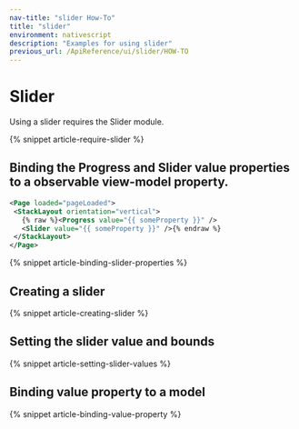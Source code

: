 ```yaml
---
nav-title: "slider How-To"
title: "slider"
environment: nativescript
description: "Examples for using slider"
previous_url: /ApiReference/ui/slider/HOW-TO
---
```


# Slider

Using a slider requires the Slider module.

{% snippet article-require-slider %}

## Binding the Progress and Slider value properties to a observable view-model property.

``` XML
<Page loaded="pageLoaded">
 <StackLayout orientation="vertical">
   {% raw %}<Progress value="{{ someProperty }}" />
   <Slider value="{{ someProperty }}" />{% endraw %}
 </StackLayout>
</Page>
```

{% snippet article-binding-slider-properties %}

## Creating a slider

{% snippet article-creating-slider %}

## Setting the slider value and bounds

{% snippet article-setting-slider-values %}

## Binding value property to a model

{% snippet article-binding-value-property %}
